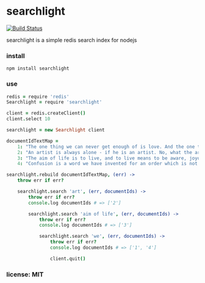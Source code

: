# searchlight

[![Build Status](https://travis-ci.org/snd/searchlight.png)](https://travis-ci.org/snd/searchlight)

searchlight is a simple redis search index for nodejs

### install

```
npm install searchlight
```

### use

```coffeescript
redis = require 'redis'
Searchlight = require 'searchlight'

client = redis.createClient()
client.select 10

searchlight = new Searchlight client

documentIdTextMap =
    1: "The one thing we can never get enough of is love. And the one thing we never give enough is love."
    2: "An artist is always alone - if he is an artist. No, what the artist needs is loneliness."
    3: "The aim of life is to live, and to live means to be aware, joyously, drunkenly, serenely, divinely aware."
    4: "Confusion is a word we have invented for an order which is not understood."

searchlight.rebuild documentIdTextMap, (err) ->
    throw err if err?

    searchlight.search 'art', (err, documentIds) ->
        throw err if err?
        console.log documentIds # => ['2']

        searchlight.search 'aim of life', (err, documentIds) ->
            throw err if err?
            console.log documentIds # => ['3']

            searchlight.search 'we', (err, documentIds) ->
                throw err if err?
                console.log documentIds # => ['1', '4']

                client.quit()
```

### license: MIT
